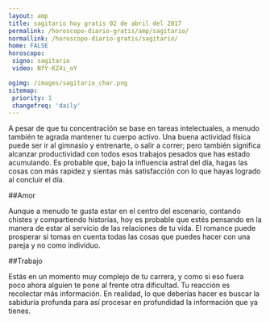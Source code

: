 ```yaml
---
layout: amp
title: sagitario hoy gratis 02 de abril del 2017 
permalink: /horoscopo-diario-gratis/amp/sagitario/
normallink: /horoscopo-diario-gratis/sagitario/
home: FALSE
horoscopo:
 signo: sagitario
 video: NfY-KZ4i_oY

ogimg: /images/sagitario_char.png
sitemap:
 priority: 1
 changefreq: 'daily'
---
```



A pesar de que tu concentración se base en tareas intelectuales, a menudo también te agrada mantener tu cuerpo activo. Una buena actividad física puede ser ir al gimnasio y entrenarte, o salir a correr; pero también significa alcanzar productividad con todos esos trabajos pesados que has estado acumulando. Es probable que, bajo la influencia astral del día, hagas las cosas con más rapidez y sientas más satisfacción con lo que hayas logrado al concluir el día.

##Amor

Aunque a menudo te gusta estar en el centro del escenario, contando chistes y compartiendo historias, hoy es probable que estés pensando en la manera de estar al servicio de las relaciones de tu vida. El romance puede prosperar si tomas en cuenta todas las cosas que puedes hacer con una pareja y no como individuo.

##Trabajo

Estás en un momento muy complejo de tu carrera, y como si eso fuera poco ahora alguien te pone al frente otra dificultad. Tu reacción es recolectar más información. En realidad, lo que deberías hacer es buscar la sabiduría profunda para así procesar en profundidad la información que ya tienes.